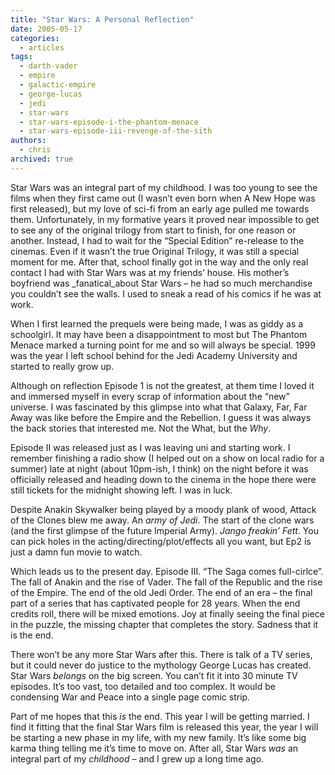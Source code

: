 ```yaml
---
title: "Star Wars: A Personal Reflection"
date: 2005-05-17
categories:
  - articles
tags:
  - darth-vader
  - empire
  - galactic-empire
  - george-lucas
  - jedi
  - star-wars
  - star-wars-episode-i-the-phantom-menace
  - star-wars-episode-iii-revenge-of-the-sith
authors:
  - chris
archived: true
---
```


Star Wars was an integral part of my childhood. I was too young to see the films when they first came out (I wasn’t even born when A New Hope was first released), but my love of sci-fi from an early age pulled me towards them. Unfortunately, in my formative years it proved near impossible to get to see any of the original trilogy from start to finish, for one reason or another. Instead, I had to wait for the “Special Edition” re-release to the cinemas. Even if it wasn’t the true Original Trilogy, it was still a special moment for me. After that, school finally got in the way and the only real contact I had with Star Wars was at my friends’ house. His mother’s boyfriend was _fanatical_about Star Wars – he had so much merchandise you couldn’t see the walls. I used to sneak a read of his comics if he was at work.

When I first learned the prequels were being made, I was as giddy as a schoolgirl. It may have been a disappointment to most but The Phantom Menace marked a turning point for me and so will always be special. 1999 was the year I left school behind for the Jedi Academy University and started to really grow up.

Although on reflection Episode 1 is not the greatest, at them time I loved it and immersed myself in every scrap of information about the “new” universe. I was fascinated by this glimpse into what that Galaxy, Far, Far Away was like before the Empire and the Rebellion. I guess it was always the back stories that interested me. Not the What, but the *Why*.

Episode II was released just as I was leaving uni and starting work. I remember finishing a radio show (I helped out on a show on local radio for a summer) late at night (about 10pm-ish, I think) on the night before it was officially released and heading down to the cinema in the hope there were still tickets for the midnight showing left. I was in luck.

Despite Anakin Skywalker being played by a moody plank of wood, Attack of the Clones blew me away. An *army of Jedi*. The start of the clone wars (and the first glimpse of the future Imperial Army). *Jango freakin’ Fett*. You can pick holes in the acting/directing/plot/effects all you want, but Ep2 is just a damn fun movie to watch.

Which leads us to the present day. Episode III. “The Saga comes full-cirlce”. The fall of Anakin and the rise of Vader. The fall of the Republic and the rise of the Empire. The end of the old Jedi Order. The end of an era – the final part of a series that has captivated people for 28 years. When the end credits roll, there will be mixed emotions. Joy at finally seeing the final piece in the puzzle, the missing chapter that completes the story. Sadness that it is the end.

There won’t be any more Star Wars after this. There is talk of a TV series, but it could never do justice to the mythology George Lucas has created. Star Wars *belongs* on the big screen. You can’t fit it into 30 minute TV episodes. It’s too vast, too detailed and too complex. It would be condensing War and Peace into a single page comic strip.

Part of me hopes that this *is* the end. This year I will be getting married. I find it fitting that the final Star Wars film is released this year, the year I will be starting a new phase in my life, with my new family. It’s like some big karma thing telling me it’s time to move on. After all, Star Wars *was* an integral part of my *childhood* – and I grew up a long time ago.
